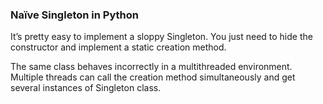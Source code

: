 ### Naïve Singleton in Python

It’s pretty easy to implement a sloppy Singleton. You just need to hide the constructor and implement a static creation method.

The same class behaves incorrectly in a multithreaded environment. Multiple threads can call the creation method simultaneously and get several instances of Singleton class.
